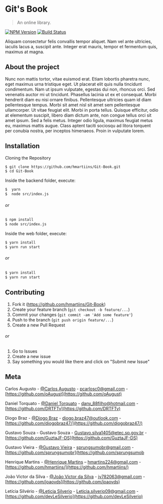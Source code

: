 # Git's Book
> An online library.

[![NPM Version][npm-image]][npm-url]
[![Build Status][travis-image]][travis-url]

Aliquam consectetur felis convallis tempor aliquet. Nam vel ante ultricies, iaculis lacus a, suscipit ante. Integer erat mauris, tempor et fermentum quis, maximus at magna.

<!-- Imagem do projeto -->

## About the project

Nunc non mattis tortor, vitae euismod erat. Etiam lobortis pharetra nunc, eget maximus urna tristique eget. Ut placerat elit quis nulla tincidunt condimentum. Nam ut ipsum vulputate, egestas dui non, rhoncus orci. Sed venenatis auctor mi ut tincidunt. Phasellus lacinia ut ex et consequat. Morbi hendrerit diam eu nisi ornare finibus. Pellentesque ultricies quam id diam pellentesque tempus. Morbi sit amet nisl sit amet sem pellentesque ullamcorper. Ut vitae feugiat elit. Morbi in porta tellus. Quisque efficitur, odio at elementum suscipit, libero diam dictum ante, non congue tellus orci sit amet ipsum. Sed a felis metus. Integer odio ligula, maximus feugiat metus eu, maximus mattis augue. Class aptent taciti sociosqu ad litora torquent per conubia nostra, per inceptos himenaeos. Proin in vulputate lorem.

## Installation

Cloning the Repository

```sh
$ git clone https://github.com/hmartiins/Git-Book.git
$ cd Git-Book  
```

Inside the backend folder, execute:

```sh
$  yarn 
$  node src/index.js 
```

###### or

```sh
$ npm install 
$ node src/index.js 
```

Inside the web folder, execute:

```sh
$ yarn install
$ yarn run start 
```

###### or

```sh
$ yarn install 
$ yarn run start 
```


## Contributing

1. Fork it (<https://github.com/hmartiins/Git-Book>)
2. Create your feature branch (`git checkout -b feature/...`)
3. Commit your changes (`git commit -am 'Add some feature'`)
4. Push to the branch (`git push origin feature/...`)
5. Create a new Pull Request

###### or

1. Go to Issues
2. Create a new issue
3. Say something you would like there and click on "Submit new Issue"

## Meta

Carlos Augusto - [@Carlos Augusto](https://www.facebook.com/profile.php?id=100014122862127) - pcarlosc0@gmail.com - [https://github.com/oAugust](https://github.com/oAugust)

Daniel Torquato - [@Daniel Torquato](https://www.facebook.com/df777v) - dany_88filho@hotmail.com - [https://github.com/DRTFTv](https://github.com/DRTFTv)

Diogo Braz - [@Diogo Braz](https://www.facebook.com/diogo67/) - diogo.braz47@outlook.com - [https://github.com/diogobraz47/](https://github.com/diogobraz47/)

Gustavo Souza - Gustavo Souza - Gustavo.silva1405@etec.sp.gov.br - [https://github.com/GuztaJF-DS](https://github.com/GuztaJF-DS)

Gustavo Vieira - [@Gustavo Vieira](https://www.facebook.com/gustavo.vieiradelacruz.9) - sprungsumobr@gmail.com - [https://github.com/sprungsumobr](https://github.com/sprungsumob

Henrique Martins - [@Henrique Martins](https://www.facebook.com/profile.php?id=100004602799158) – hmartins224@gmail.com - [https://github.com/hmartiins/](https://github.com/hmartiins/)

João Victor da Silva - [@João Victor da Silva](https://www.facebook.com/profile.php?id=100015450819596) - jv782063@gmail.com - [https://github.com/joaovds](https://github.com/joaovds)

Letícia Silvério - [@Leticia Silverio](https://www.facebook.com/lele.silverio.14) - Leticia.silverio09@gmail.com - [https://github.com/devLeSilverio](https://github.com/devLeSilverio) 


<!-- Markdown link & img dfn's -->
[npm-image]: https://img.shields.io/npm/v/datadog-metrics.svg?style=flat-square
[npm-url]: https://npmjs.org/package/datadog-metrics
[npm-downloads]: https://img.shields.io/npm/dm/datadog-metrics.svg?style=flat-square
[travis-image]: https://img.shields.io/travis/dbader/node-datadog-metrics/master.svg?style=flat-square
[travis-url]: https://travis-ci.org/dbader/node-datadog-metrics
[wiki]: https://github.com/yourname/yourproject/wiki
